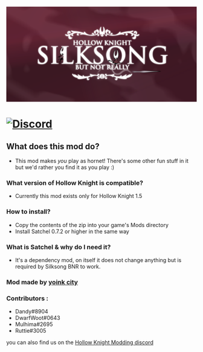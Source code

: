 ![SSLogo](Images/repository-open-graph-template.png)   
 
# [![Discord](https://img.shields.io/discord/879125729936298015.svg?logo=discord&logoColor=white&logoWidth=20&labelColor=7289DA&label=Discord&color=17cf48)](https://discord.gg/rqsRHRt25h)  

## What does this mod do?
- This mod makes *you* play as hornet! There's some other fun stuff in it but we'd rather you find it as you play :) 

### What version of Hollow Knight is compatible?
- Currently this mod exists only for Hollow Knight 1.5

### How to install?
- Copy the contents of the zip into your game's Mods directory
- Install Satchel 0.7.2 or higher in the same way 

### What is Satchel & why do I need it?
- It's a dependency mod, on itself it does not change anything but is required by Silksong BNR to work.

### Mod made by [yoink city](https://github.com/yoink-city)
### Contributors :

- Dandy#8904 
- DwarfWoot#0643
- Mulhima#2695
- Ruttie#3005   

you can also find us on the [Hollow Knight Modding discord](https://discord.gg/rqsRHRt25h)
